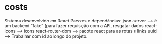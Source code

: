 # costs
Sistema desenvolvido em React
Pacotes e dependências:
    json-server —> é um backend “fake” (para fazer requisição com a API, resgatar dados
    react-icons —> icons
    react-router-dom —> pacote react para as rotas e links
    uuid —> Trabalhar com id ao longo do projeto.
